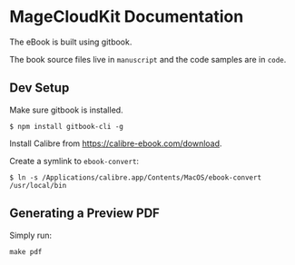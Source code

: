# MageCloudKit Documentation

The eBook is built using gitbook.

The book source files live in `manuscript` and the code samples are in `code`.

## Dev Setup

Make sure gitbook is installed.

```
$ npm install gitbook-cli -g
```

Install Calibre from https://calibre-ebook.com/download.

Create a symlink to `ebook-convert`:

```
$ ln -s /Applications/calibre.app/Contents/MacOS/ebook-convert /usr/local/bin
```

## Generating a Preview PDF

Simply run:

```
make pdf
```
